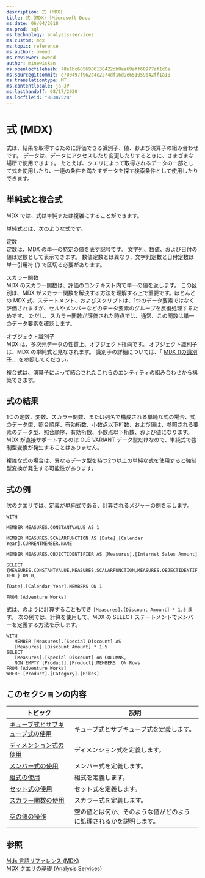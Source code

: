 ```yaml
---
description: 式 (MDX)
title: 式 (MDX) |Microsoft Docs
ms.date: 06/04/2018
ms.prod: sql
ms.technology: analysis-services
ms.custom: mdx
ms.topic: reference
ms.author: owend
ms.reviewer: owend
author: minewiskan
ms.openlocfilehash: 78e1bc6056906130422db0aa69aff60977af1d0e
ms.sourcegitcommit: e700497f962e4c2274df16d9e651059b42ff1a10
ms.translationtype: MT
ms.contentlocale: ja-JP
ms.lasthandoff: 08/17/2020
ms.locfileid: "88387528"
---
```

# <a name="expressions-mdx"></a>式 (MDX)


  式は、結果を取得するために評価できる識別子、値、および演算子の組み合わせです。 データは、データにアクセスしたり変更したりするときに、さまざまな場所で使用できます。 たとえば、クエリによって取得されるデータの一部として式を使用したり、一連の条件を満たすデータを探す検索条件として使用したりできます。  
  
## <a name="simple-and-complex-expressions"></a>単純式と複合式  
 MDX では、式は単純または複雑にすることができます。  
  
 単純式とは、次のような式です。  
  
 定数  
 定数は、MDX の単一の特定の値を表す記号です。 文字列、数値、および日付の値は定数として表示できます。 数値定数とは異なり、文字列定数と日付定数は単一引用符 (') で区切る必要があります。  
  
 スカラー関数  
 MDX のスカラー関数は、評価のコンテキスト内で単一の値を返します。 この区別は、MDX がスカラー関数を解決する方法を理解する上で重要です。ほとんどの MDX 式、ステートメント、およびスクリプトは、1つのデータ要素ではなく評価されますが、セルやメンバーなどのデータ要素のグループを反復処理するためです。 ただし、スカラー関数が評価された時点では、通常、この関数は単一のデータ要素を確認します。  
  
 オブジェクト識別子  
 MDX は、多次元データの性質上、オブジェクト指向です。 オブジェクト識別子は、MDX の単純式と見なされます。 識別子の詳細については、「 [MDX &#40;&#41;の識別子 ](../mdx/identifiers-mdx.md)」を参照してください。  
  
 複合式は、演算子によって結合されたこれらのエンティティの組み合わせから構築できます。  
  
## <a name="expression-results"></a>式の結果  
 1つの定数、変数、スカラー関数、または列名で構成される単純な式の場合、式のデータ型、照合順序、有効桁数、小数点以下桁数、および値は、参照される要素のデータ型、照合順序、有効桁数、小数点以下桁数、および値になります。 MDX が直接サポートするのは OLE VARIANT データ型だけなので、単純式で強制型変換が発生することはありません。  
  
 複雑な式の場合は、異なるデータ型を持つ2つ以上の単純な式を使用すると強制型変換が発生する可能性があります。  
  
## <a name="expression-examples"></a>式の例  
 次のクエリでは、定義が単純式である、計算されるメジャーの例を示します。  
  
 `WITH`  
  
 `MEMBER MEASURES.CONSTANTVALUE AS 1`  
  
 `MEMBER MEASURES.SCALARFUNCTION AS [Date].[Calendar Year].CURRENTMEMBER.NAME`  
  
 `MEMBER MEASURES.OBJECTIDENTIFIER AS [Measures].[Internet Sales Amount]`  
  
 `SELECT {MEASURES.CONSTANTVALUE,MEASURES.SCALARFUNCTION,MEASURES.OBJECTIDENTIFIER } ON 0,`  
  
 `[Date].[Calendar Year].MEMBERS ON 1`  
  
 `FROM [Adventure Works]`  
  
 式は、のように計算することもでき `[Measures].[Discount Amount] * 1.5` ます。 次の例では、計算を使用して、MDX の SELECT ステートメントでメンバーを定義する方法を示します。  
  
```  
WITH   
   MEMBER [Measures].[Special Discount] AS  
   [Measures].[Discount Amount] * 1.5  
SELECT   
   [Measures].[Special Discount] on COLUMNS,  
   NON EMPTY [Product].[Product].MEMBERS  ON Rows  
FROM [Adventure Works]  
WHERE [Product].[Category].[Bikes]  
```  
  
## <a name="in-this-section"></a>このセクションの内容  
  
|トピック|説明|  
|-----------|-----------------|  
|[キューブ式とサブキューブ式の使用](../mdx/using-cube-and-subcube-expressions.md)|キューブ式とサブキューブ式を定義します。|  
|[ディメンション式の使用](../mdx/using-dimension-expressions.md)|ディメンション式を定義します。|  
|[メンバー式の使用](../mdx/using-member-expressions.md)|メンバー式を定義します。|  
|[組式の使用](../mdx/using-tuple-expressions.md)|組式を定義します。|  
|[セット式の使用](../mdx/using-set-expressions.md)|セット式を定義します。|  
|[スカラー関数の使用](../mdx/using-scalar-expressions.md)|スカラー式を定義します。|  
|[空の値の操作](../mdx/working-with-empty-values.md)|空の値とは何か、そのような値がどのように処理されるかを説明します。|  
  
## <a name="see-also"></a>参照  
 [Mdx 言語リファレンス &#40;MDX&#41;](../mdx/mdx-language-reference-mdx.md)   
 [MDX クエリの基礎 &#40;Analysis Services&#41;](https://docs.microsoft.com/analysis-services/multidimensional-models/mdx/mdx-query-fundamentals-analysis-services)  
  
  
